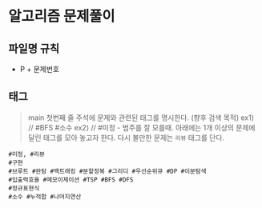# 알고리즘 문제풀이

## 파일명 규칙
- P + 문제번호

## 태그
> main 첫번째 줄 주석에 문제와 관련된 태그를 명시한다. (향후 검색 목적)
> ex1) // #BFS #소수 
> ex2) // #미정 - 범주를 잘 모를때.
> 아래에는 1개 이상의 문제에 달린 태그를 모아 놓고자 한다.
> 다시 볼만한 문제는 `리뷰` 태그를 단다. 

```
#미정, #리뷰 
#구현
#브루트 #완탐 #백트래킹 #분할정복 #그리디 #우선순위큐 #DP #이분탐색  
#입출력효율 #메모이제이션 #TSP #BFS #DFS
#정규표현식
#소수 #누적합 #나머지연산

```
